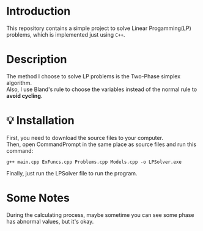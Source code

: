 # Introduction <br>
This repository contains a simple project to solve Linear Progamming(LP) problems, which is implemented just using `C++`. <br>
# Description <br>
The method I choose to solve LP problems is the Two-Phase simplex algorithm. <br>
Also, I use Bland's rule to choose the variables instead of the normal rule to **avoid cycling**. <br>
# :bulb: Installation <br>
First, you need to download the source files to your computer. <br>
Then, open CommandPrompt in the same place as source files and run this command:
``` shell =
g++ main.cpp ExFuncs.cpp Problems.cpp Models.cpp -o LPSolver.exe
```
Finally, just run the LPSolver file to run the program.
# Some Notes <br>
During the calculating process, maybe sometime you can see some phase has abnormal values, but it's okay.
